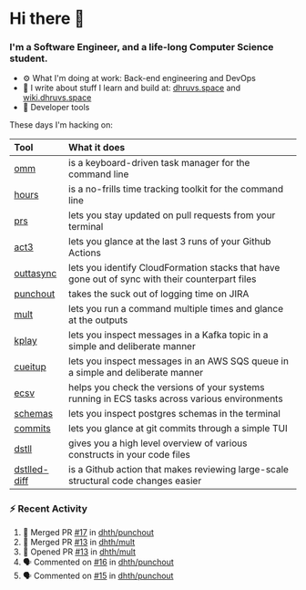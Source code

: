 Hi there 👋
===

### I'm a Software Engineer, and a life-long Computer Science student.


- ⚙️  What I'm doing at work: Back-end engineering and DevOps
- 🌱 I write about stuff I learn and build at:
    [dhruvs.space](https://dhruvs.space) and [wiki.dhruvs.space](https://wiki.dhruvs.space)
- 💙 Developer tools

These days I'm hacking on:

| Tool                                                        | What it does                                                                                    |
|:------------------------------------------------------------|:------------------------------------------------------------------------------------------------|
| [omm](https://github.com/dhth/omm)                          | is a keyboard-driven task manager for the command line                                          |
| [hours](https://github.com/dhth/hours)                      | is a no-frills time tracking toolkit for the command line                                       |
| [prs](https://github.com/dhth/prs)                          | lets you stay updated on pull requests from your terminal                                       |
| [act3](https://github.com/dhth/act3)                        | lets you glance at the last 3 runs of your Github Actions                                       |
| [outtasync](https://github.com/dhth/outtasync)              | lets you identify CloudFormation stacks that have gone out of sync with their counterpart files |
| [punchout](https://github.com/dhth/punchout)                | takes the suck out of logging time on JIRA                                                      |
| [mult](https://github.com/dhth/mult)                        | lets you run a command multiple times and glance at the outputs                                 |
| [kplay](https://github.com/dhth/kplay)                      | lets you inspect messages in a Kafka topic in a simple and deliberate manner                    |
| [cueitup](https://github.com/dhth/cueitup)                  | lets you inspect messages in an AWS SQS queue in a simple and deliberate manner                 |
| [ecsv](https://github.com/dhth/ecsv)                        | helps you check the versions of your systems running in ECS tasks across various environments   |
| [schemas](https://github.com/dhth/schemas)                  | lets you inspect postgres schemas in the terminal                                               |
| [commits](https://github.com/dhth/commits)                  | lets you glance at git commits through a simple TUI                                             |
| [dstll](https://github.com/dhth/dstll)                      | gives you a high level overview of various constructs in your code files                        |
| [dstlled-diff](https://github.com/dhth/dstlled-diff-action) | is a Github action that makes reviewing large-scale structural code changes easier              |

### :zap: Recent Activity

<!--START_SECTION:activity-->
1. 🎉 Merged PR [#17](https://github.com/dhth/punchout/pull/17) in [dhth/punchout](https://github.com/dhth/punchout)
2. 🎉 Merged PR [#13](https://github.com/dhth/mult/pull/13) in [dhth/mult](https://github.com/dhth/mult)
3. 💪 Opened PR [#13](https://github.com/dhth/mult/pull/13) in [dhth/mult](https://github.com/dhth/mult)
4. 🗣 Commented on [#16](https://github.com/dhth/punchout/issues/16#issuecomment-2470984854) in [dhth/punchout](https://github.com/dhth/punchout)
5. 🗣 Commented on [#15](https://github.com/dhth/punchout/pull/15#issuecomment-2470981859) in [dhth/punchout](https://github.com/dhth/punchout)
<!--END_SECTION:activity-->
